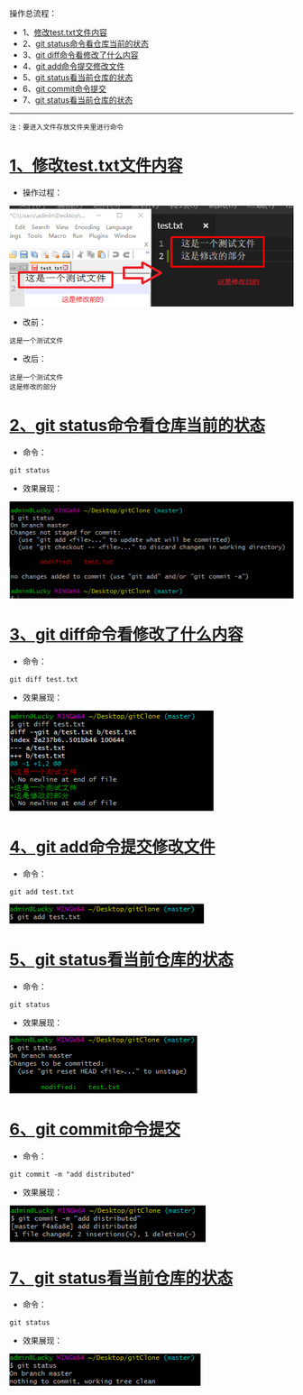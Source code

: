 操作总流程：
- 1、[修改test.txt文件内容](#git-01)
- 2、[git status命令看仓库当前的状态](#git-02)
- 3、[git diff命令看修改了什么内容](#git-03)
- 4、[git add命令提交修改文件](#git-04)
- 5、[git status看当前仓库的状态](#git-05)
- 6、[git commit命令提交](#git-06)
- 7、[git status看当前仓库的状态](#git-07)

----------

`注：要进入文件存放文件夹里进行命令`

# <a name="git-01" href="#" >1、修改test.txt文件内容</a>
- 操作过程：

![](image/4-1.png)

- 改前：
```shell
这是一个测试文件
```

- 改后：
```shell
这是一个测试文件
这是修改的部分
```
# <a name="git-02" href="#" >2、git status命令看仓库当前的状态</a>

- 命令：
```shell
git status
``` 

- 效果展现：

![](image/4-2.png)

# <a name="git-03" href="#" >3、git diff命令看修改了什么内容</a>

- 命令：
```shell
git diff test.txt
```
- 效果展现：

![](image/4-3.png)

# <a name="git-04" href="#" >4、git add命令提交修改文件</a>

- 命令：
```shell
git add test.txt
```
![](image/4-4.png)

# <a name="git-05" href="#" >5、git status看当前仓库的状态</a>

- 命令：
```shell
git status
```

- 效果展现：

![](image/4-5.png)

# <a name="git-06" href="#" >6、git commit命令提交</a>

- 命令：
```shell
git commit -m "add distributed"
```
- 效果展现：

![](image/4-6.png)

# <a name="git-07" href="#" >7、git status看当前仓库的状态</a>

- 命令：
```shell
git status
```

- 效果展现：

![](image/4-7.png)

